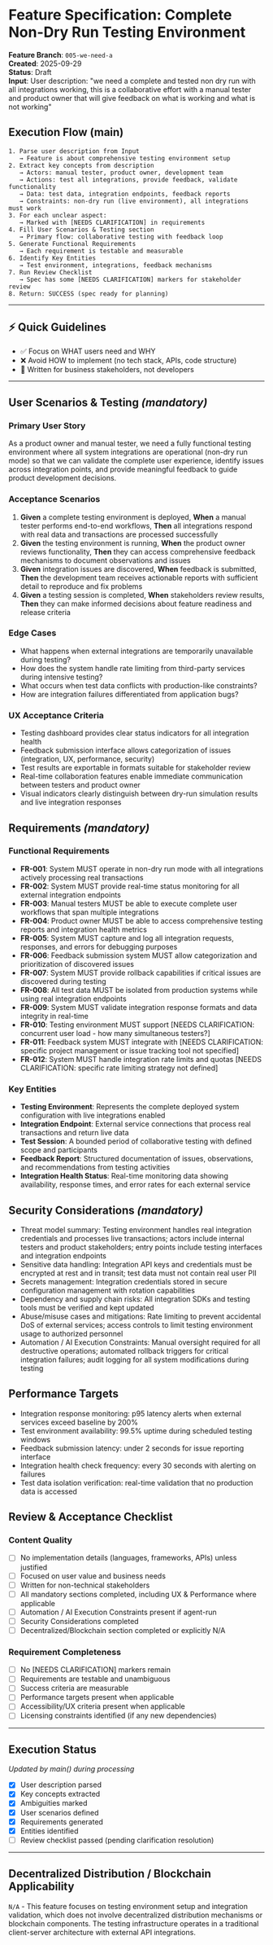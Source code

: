 # Feature Specification: Complete Non-Dry Run Testing Environment

**Feature Branch**: `005-we-need-a`  
**Created**: 2025-09-29  
**Status**: Draft  
**Input**: User description: "we need a complete and tested non dry run with all integrations working, this is a collaborative effort with a manual tester and product owner that will give feedback on what is working and what is not working"

## Execution Flow (main)
```
1. Parse user description from Input
   → Feature is about comprehensive testing environment setup
2. Extract key concepts from description
   → Actors: manual tester, product owner, development team
   → Actions: test all integrations, provide feedback, validate functionality
   → Data: test data, integration endpoints, feedback reports
   → Constraints: non-dry run (live environment), all integrations must work
3. For each unclear aspect:
   → Marked with [NEEDS CLARIFICATION] in requirements
4. Fill User Scenarios & Testing section
   → Primary flow: collaborative testing with feedback loop
5. Generate Functional Requirements
   → Each requirement is testable and measurable
6. Identify Key Entities
   → Test environment, integrations, feedback mechanisms
7. Run Review Checklist
   → Spec has some [NEEDS CLARIFICATION] markers for stakeholder review
8. Return: SUCCESS (spec ready for planning)
```

---

## ⚡ Quick Guidelines
- ✅ Focus on WHAT users need and WHY
- ❌ Avoid HOW to implement (no tech stack, APIs, code structure)
- 👥 Written for business stakeholders, not developers

---

## User Scenarios & Testing *(mandatory)*

### Primary User Story
As a product owner and manual tester, we need a fully functional testing environment where all system integrations are operational (non-dry run mode) so that we can validate the complete user experience, identify issues across integration points, and provide meaningful feedback to guide product development decisions.

### Acceptance Scenarios
1. **Given** a complete testing environment is deployed, **When** a manual tester performs end-to-end workflows, **Then** all integrations respond with real data and transactions are processed successfully
2. **Given** the testing environment is running, **When** the product owner reviews functionality, **Then** they can access comprehensive feedback mechanisms to document observations and issues
3. **Given** integration issues are discovered, **When** feedback is submitted, **Then** the development team receives actionable reports with sufficient detail to reproduce and fix problems
4. **Given** a testing session is completed, **When** stakeholders review results, **Then** they can make informed decisions about feature readiness and release criteria

### Edge Cases
- What happens when external integrations are temporarily unavailable during testing?
- How does the system handle rate limiting from third-party services during intensive testing?
- What occurs when test data conflicts with production-like constraints?
- How are integration failures differentiated from application bugs?

### UX Acceptance Criteria
- Testing dashboard provides clear status indicators for all integration health
- Feedback submission interface allows categorization of issues (integration, UX, performance, security)
- Test results are exportable in formats suitable for stakeholder review
- Real-time collaboration features enable immediate communication between testers and product owner
- Visual indicators clearly distinguish between dry-run simulation results and live integration responses

## Requirements *(mandatory)*

### Functional Requirements
- **FR-001**: System MUST operate in non-dry run mode with all integrations actively processing real transactions
- **FR-002**: System MUST provide real-time status monitoring for all external integration endpoints
- **FR-003**: Manual testers MUST be able to execute complete user workflows that span multiple integrations
- **FR-004**: Product owner MUST be able to access comprehensive testing reports and integration health metrics
- **FR-005**: System MUST capture and log all integration requests, responses, and errors for debugging purposes
- **FR-006**: Feedback submission system MUST allow categorization and prioritization of discovered issues
- **FR-007**: System MUST provide rollback capabilities if critical issues are discovered during testing
- **FR-008**: All test data MUST be isolated from production systems while using real integration endpoints
- **FR-009**: System MUST validate integration response formats and data integrity in real-time
- **FR-010**: Testing environment MUST support [NEEDS CLARIFICATION: concurrent user load - how many simultaneous testers?]
- **FR-011**: Feedback system MUST integrate with [NEEDS CLARIFICATION: specific project management or issue tracking tool not specified]
- **FR-012**: System MUST handle integration rate limits and quotas [NEEDS CLARIFICATION: specific rate limiting strategy not defined]

### Key Entities
- **Testing Environment**: Represents the complete deployed system configuration with live integrations enabled
- **Integration Endpoint**: External service connections that process real transactions and return live data
- **Test Session**: A bounded period of collaborative testing with defined scope and participants
- **Feedback Report**: Structured documentation of issues, observations, and recommendations from testing activities
- **Integration Health Status**: Real-time monitoring data showing availability, response times, and error rates for each external service

## Security Considerations *(mandatory)*
- Threat model summary: Testing environment handles real integration credentials and processes live transactions; actors include internal testers and product stakeholders; entry points include testing interfaces and integration endpoints
- Sensitive data handling: Integration API keys and credentials must be encrypted at rest and in transit; test data must not contain real user PII
- Secrets management: Integration credentials stored in secure configuration management with rotation capabilities
- Dependency and supply chain risks: All integration SDKs and testing tools must be verified and kept updated
- Abuse/misuse cases and mitigations: Rate limiting to prevent accidental DoS of external services; access controls to limit testing environment usage to authorized personnel
- Automation / AI Execution Constraints: Manual oversight required for all destructive operations; automated rollback triggers for critical integration failures; audit logging for all system modifications during testing

## Performance Targets
- Integration response monitoring: p95 latency alerts when external services exceed baseline by 200%
- Test environment availability: 99.5% uptime during scheduled testing windows
- Feedback submission latency: under 2 seconds for issue reporting interface
- Integration health check frequency: every 30 seconds with alerting on failures
- Test data isolation verification: real-time validation that no production data is accessed

## Review & Acceptance Checklist

### Content Quality
- [ ] No implementation details (languages, frameworks, APIs) unless justified
- [ ] Focused on user value and business needs
- [ ] Written for non-technical stakeholders
- [ ] All mandatory sections completed, including UX & Performance where applicable
- [ ] Automation / AI Execution Constraints present if agent-run
- [ ] Security Considerations completed
- [ ] Decentralized/Blockchain section completed or explicitly N/A

### Requirement Completeness
- [ ] No [NEEDS CLARIFICATION] markers remain
- [ ] Requirements are testable and unambiguous  
- [ ] Success criteria are measurable
- [ ] Performance targets present when applicable
- [ ] Accessibility/UX criteria present when applicable
- [ ] Licensing constraints identified (if any new dependencies)

---

## Execution Status
*Updated by main() during processing*

- [x] User description parsed
- [x] Key concepts extracted
- [x] Ambiguities marked
- [x] User scenarios defined
- [x] Requirements generated
- [x] Entities identified
- [ ] Review checklist passed (pending clarification resolution)

---

## Decentralized Distribution / Blockchain Applicability

`N/A` - This feature focuses on testing environment setup and integration validation, which does not involve decentralized distribution mechanisms or blockchain components. The testing infrastructure operates in a traditional client-server architecture with external API integrations.
